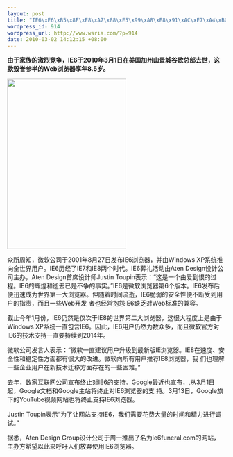 ```yaml
--- 
layout: post
title: "IE6\xE6\xB5\x8F\xE8\xA7\x88\xE5\x99\xA8\xE8\x91\xAC\xE7\xA4\xBC\xE7\x9A\x84\xE8\x83\x8C\xE5\x90\x8E"
wordpress_id: 914
wordpress_url: http://www.wsria.com/?p=914
date: 2010-03-02 14:12:15 +08:00
---
```

<strong>由于家族的激烈竞争，IE6于2010年3月1日在美国加州山景城谷歌总部去世，这款毁誉参半的Web浏览器享年8.5岁。</strong>

<a href="http://www.kafeitu.me/files/2010/03/IE6的葬礼.jpg"><img class="aligncenter size-full wp-image-925" title="IE6的葬礼" src="http://www.kafeitu.me/files/2010/03/IE6的葬礼.jpg" alt="" width="274" height="392" /></a>

众所周知，微软公司于2001年8月27日发布IE6浏览器，并由Windows  XP系统推向全世界用户。IE6历经了IE7和IE8两个时代。IE6葬礼活动由Aten Design设计公司主办，Aten  Design首席设计师Justin Toupin表示：“这是一个由爱到恨的过程。IE6的辉煌和逝去已是不争的事实。”IE6是微软浏览器第6个版本。IE6发布后便迅速成为世界第一大浏览器。但随着时间流逝，IE6脆弱的安全性便不断受到用户的指责，而且一些Web开发 者也经常抱怨IE6缺乏对Web标准的兼容。

截止今年1月份，IE6仍然是仅次于IE8的世界第二大浏览器，这很大程度上是由于Windows  XP系统一直包含IE6。因此，IE6用户仍然为数众多，而且微软官方对IE6的技术支持一直要持续到2014年。

微软公司发言人表示：“微软一直建议用户升级到最新版IE浏览器。IE8在速度、安全性和稳定性方面都有很大的改进。微软向所有用户推荐IE8浏览器，我 们也理解一些企业用户在新技术迁移方面存在的一些困难。”

去年，数家互联网公司宣布终止对IE6的支持。Google最近也宣布，,从3月1日起，Google文档和Google主站将终止对IE6浏览器的支 持。3月13日，Google旗下的YouTube视频网站也将终止支持IE6浏览器。

Justin Toupin表示“为了让网站支持IE6，我们需要花费大量的时间和精力进行调试。”

据悉，Aten Design  Group设计公司于周一推出了名为ie6funeral.com的网站，主办方希望以此来呼吁人们放弃使用IE6浏览器。
